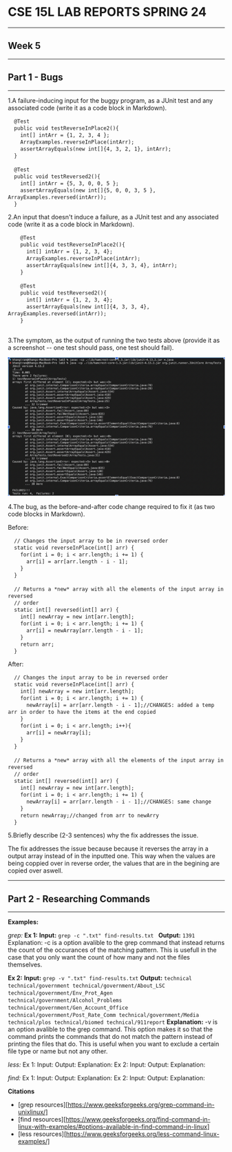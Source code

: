 # CSE 15L LAB REPORTS SPRING 24

---
## Week 5
---
## Part 1 - Bugs
---

1.A failure-inducing input for the buggy program, as a JUnit test and any associated code (write it as a code block in Markdown).
  ```
    @Test
    public void testReverseInPlace2(){
      int[] intArr = {1, 2, 3, 4 };
      ArrayExamples.reverseInPlace(intArr);
      assertArrayEquals(new int[]{4, 3, 2, 1}, intArr);
    }
  
    @Test
    public void testReversed2(){
      int[] intArr = {5, 3, 0, 0, 5 };
      assertArrayEquals(new int[]{5, 0, 0, 3, 5 }, ArrayExamples.reversed(intArr));
    }

  ```
2.An input that doesn't induce a failure, as a JUnit test and any associated code (write it as a code block in Markdown).
  ```
      @Test
      public void testReverseInPlace2(){
        int[] intArr = {1, 2, 3, 4};
        ArrayExamples.reverseInPlace(intArr);
        assertArrayEquals(new int[]{4, 3, 3, 4}, intArr);
      }
    
      @Test
      public void testReversed2(){
        int[] intArr = {1, 2, 3, 4};
        assertArrayEquals(new int[]{4, 3, 3, 4}, ArrayExamples.reversed(intArr));
      }
    
  ```
3.The symptom, as the output of running the two tests above (provide it as a screenshot -- one test should pass, one test should fail).

![Image](https://github.com/VolumeZer0/cse15L-lab-reports-fa24/blob/main/Screen%20Shot%202024-05-04%20at%201.12.07%20AM.png?raw=true)

4.The bug, as the before-and-after code change required to fix it (as two code blocks in Markdown).

Before:
  ```
    // Changes the input array to be in reversed order
    static void reverseInPlace(int[] arr) {
      for(int i = 0; i < arr.length; i += 1) {
        arr[i] = arr[arr.length - i - 1];
      }
    }
  
    // Returns a *new* array with all the elements of the input array in reversed
    // order
    static int[] reversed(int[] arr) {
      int[] newArray = new int[arr.length];
      for(int i = 0; i < arr.length; i += 1) {
        arr[i] = newArray[arr.length - i - 1];
      }
      return arr;
    }
  ```
After:
  ```
    // Changes the input array to be in reversed order
    static void reverseInPlace(int[] arr) {
      int[] newArray = new int[arr.length];
      for(int i = 0; i < arr.length; i += 1) {
        newArray[i] = arr[arr.length - i - 1];//CHANGES: added a temp arr in order to have the items at the end copied
      }
      for(int i = 0; i < arr.length; i++){
        arr[i] = newArray[i];
      }
    }
  
    // Returns a *new* array with all the elements of the input array in reversed
    // order
    static int[] reversed(int[] arr) {
      int[] newArray = new int[arr.length];
      for(int i = 0; i < arr.length; i += 1) {
        newArray[i] = arr[arr.length - i - 1];//CHANGES: same change
      }
      return newArray;//changed from arr to newArry
    }
  ```
5.Briefly describe (2-3 sentences) why the fix addresses the issue.

  The fix addresses the issue because because it reverses the array in a output array instead of in the inputted one. This way when the values are being coppied over in reverse   order, the values that are in the begining are copied over aswell.

---
## Part 2 - Researching Commands
---
  __Examples:__
    
  _grep:_
    __Ex 1:__
      __Input:__
        ```
          grep -c ".txt" find-results.txt 
        ```
      __Output:__
        ```
          1391
        ```
      Explanation:
      -c is a option avalible to the grep command that instead returns the count of the occurances of the matching pattern. This is usefull in the case that you only want the count of how many and not the files themselves.
    
   __Ex 2:__
    __Input:__
        ```
          grep -v ".txt" find-results.txt
        ```
     __Output:__
        ```
          technical
          technical/government
          technical/government/About_LSC
          technical/government/Env_Prot_Agen
          technical/government/Alcohol_Problems
          technical/government/Gen_Account_Office
          technical/government/Post_Rate_Comm
          technical/government/Media
          technical/plos
          technical/biomed
          technical/911report
        ```
      __Explanation:__
      -v is an option avalible to the grep command. This option makes it so that the command prints the commands that do not match the pattern instead of printing the files that do. This is useful when you want to exclude a certain file type or name but not any other.
    
  _less:_
    Ex 1:
    Input:
    Output:
    Explanation:
    Ex 2:
    Input:
    Output:
    Explanation:
    
  _find:_
    Ex 1:
    Input:
    Output:
    Explanation:
    Ex 2:
    Input:
    Output:
    Explanation:
    
  __Citations__
  * [grep resources][https://www.geeksforgeeks.org/grep-command-in-unixlinux/]
  * [find resources][https://www.geeksforgeeks.org/find-command-in-linux-with-examples/#options-available-in-find-command-in-linux]
  * [less resources][https://www.geeksforgeeks.org/less-command-linux-examples/]


